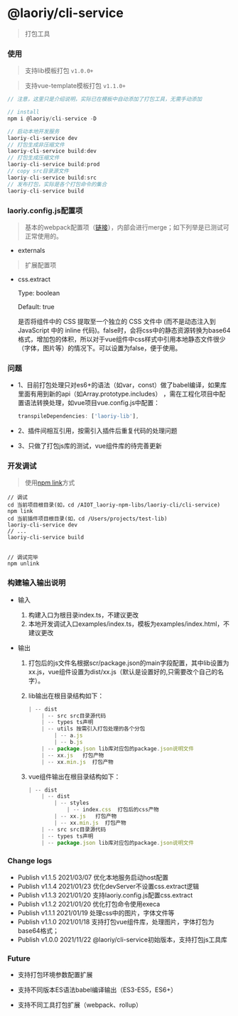 # @laoriy/cli-service

 > 打包工具

### 使用

> 支持lib模板打包 `v1.0.0+`

> 支持vue-template模板打包 `v1.1.0+`

```js
// 注意，这里只是介绍说明，实际已在模板中自动添加了打包工具，无需手动添加

// install
npm i @laoriy/cli-service -D

// 启动本地开发服务
laoriy-cli-service dev
// 打包生成非压缩文件
laoriy-cli-service build:dev
// 打包生成压缩文件
laoriy-cli-service build:prod
// copy src目录源文件
laoriy-cli-service build:src
// 发布打包，实际是各个打包命令的集合
laoriy-cli-service build

```
### laoriy.config.js配置项
> 基本的webpack配置项（[链接](https://webpack.js.org/configuration/)），内部会进行merge；如下列举是已测试可正常使用的。
- externals

> 扩展配置项
- css.extract
    
    Type: boolean  
    
    Default: true

    是否将组件中的 CSS 提取至一个独立的 CSS 文件中 (而不是动态注入到 JavaScript 中的 inline 代码)。false时，会将css中的静态资源转换为base64格式，增加包的体积，所以对于vue组件中css样式中引用本地静态文件很少（字体，图片等）的情况下。可以设置为false，便于使用。
    

### 问题

- 1、目前打包处理只对es6+的语法（如var，const）做了babel编译，如果库里面有用到新的api（如Array.prototype.includes）
，需在工程化项目中配置语法转换处理，如vue项目vue.config.js中配置：

    ```js
    transpileDependencies: ['laoriy-lib'],
    ```
- 2、插件间相互引用，按需引入插件后重复代码的处理问题

- 3、只做了打包js库的测试，vue组件库的待完善更新

### 开发调试
> 使用[npm link](https://docs.npmjs.com/cli/v8/commands/npm-link)方式

```
// 调试
cd 当前项目根目录(如，cd /AIOT_laoriy-npm-libs/laoriy-cli/cli-service)
npm link
cd 当前插件项目根目录(如，cd /Users/projects/test-lib)
laoriy-cli-service dev
// ...
laoriy-cli-service build


// 调试完毕
npm unlink
```
### 构建输入输出说明
- 输入
 
  1. 构建入口为根目录index.ts，不建议更改
  2. 本地开发调试入口examples/index.ts，模板为examples/index.html，不建议更改

- 输出

  1. 打包后的js文件名根据scr/package.json的main字段配置，其中lib设置为xx.js，vue组件设置为dist/xx.js（默认是设置好的,只需要改个自己的名字）。
  2. lib输出在根目录结构如下：

        ```js
        | -- dist
            | -- src src目录源代码
            | -- types ts声明
            | -- utils 按需引入打包处理的各个分包
                | -- a.js
                | -- b.js
            | -- package.json lib库对应包的package.json说明文件
            | -- xx.js   打包产物
            | -- xx.min.js  打包产物
        ```

  3. vue组件输出在根目录结构如下：

        ```js
        | -- dist
            | -- dist
                | -- styles
                    | -- index.css  打包后的css产物
                | -- xx.js   打包产物
                | -- xx.min.js  打包产物
            | -- src src目录源代码
            | -- types ts声明
            | -- package.json lib库对应包的package.json说明文件
        ```




### Change logs
-   Publish v1.1.5 2021/03/07
    优化本地服务启动host配置
-   Publish v1.1.4 2021/01/23
    优化devServer不设置css.extract逻辑
-   Publish v1.1.3 2021/01/20
    支持laoriy.config.js配置css.extract
-   Publish v1.1.2 2021/01/20
    优化打包命令使用execa
-   Publish v1.1.1 2021/01/19
    处理css中的图片，字体文件等
-   Publish v1.1.0 2021/01/18
    支持打包vue组件库，处理图片，字体打包为base64格式；
-   Publish v1.0.0 2021/11/22
    @laoriy/cli-service初始版本，支持打包js工具库

### Future

- 支持打包环境参数配置扩展

- 支持不同版本ES语法babel编译输出（ES3-ES5，ES6+）

- 支持不同工具打包扩展（webpack、rollup）


